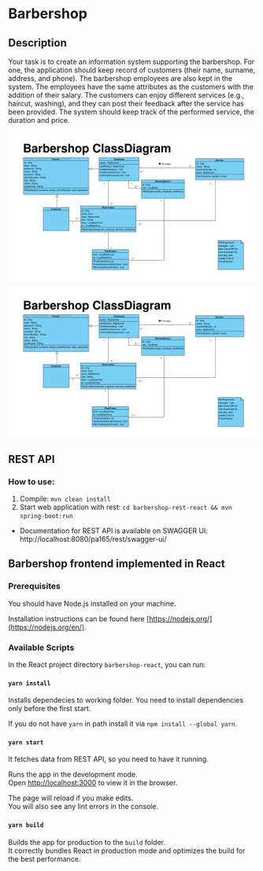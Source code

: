 # Barbershop

## Description

Your task is to create an information system supporting the barbershop. For one, the application should keep record of
customers (their name, surname, address, and phone). The barbershop employees are also kept in the system. The employees
have the same attributes as the customers with the addition of their salary. The customers can enjoy different
services (e.g., haircut, washing), and they can post their feedback after the service has been provided. The system
should keep track of the performed service, the duration and price.

![Use case diagram](https://github.com/tomaszalesak/Barbershop/blob/main/doc/BarbershopCD.svg)

![Class diagram](https://github.com/tomaszalesak/Barbershop/blob/main/doc/BarbershopCD.svg)

## REST API

### How to use:

1. Compile: `mvn clean install`  
2. Start web application with rest: `cd barbershop-rest-react && mvn spring-boot:run`  


* Documentation for REST API is available on SWAGGER UI: http://localhost:8080/pa165/rest/swagger-ui/

## Barbershop frontend implemented in React

### Prerequisites

You should have Node.js installed on your machine.

Installation instructions can be found here [https://nodejs.org/](https://nodejs.org/en/).

### Available Scripts

In the React project directory `barbershop-react`, you can run:

#### `yarn install`

Installs dependecies to working folder. You need to install dependencies only before the first start.

If you do not have `yarn` in path install it via `npm install --global yarn`.

#### `yarn start`

It fetches data from REST API, so you need to have it running.

Runs the app in the development mode.\
Open [http://localhost:3000](http://localhost:3000) to view it in the browser.

The page will reload if you make edits.\
You will also see any lint errors in the console.

#### `yarn build`

Builds the app for production to the `build` folder.\
It correctly bundles React in production mode and optimizes the build for the best performance.


